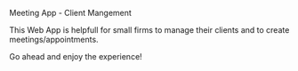 Meeting App - Client Mangement

This Web App is helpfull for small firms to manage their clients and to create meetings/appointments.

Go ahead and enjoy the experience!
